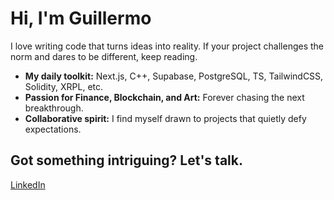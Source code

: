 # Hi, I'm Guillermo

I love writing code that turns ideas into reality. If your project challenges the norm and dares to be different, keep reading.

- **My daily toolkit:** Next.js, C++, Supabase, PostgreSQL, TS, TailwindCSS, Solidity, XRPL, etc.
- **Passion for Finance, Blockchain, and Art:** Forever chasing the next breakthrough.
- **Collaborative spirit:** I find myself drawn to projects that quietly defy expectations.

## Got something intriguing? Let's talk.

[LinkedIn](https://www.linkedin.com/in/guillermodsm/)
